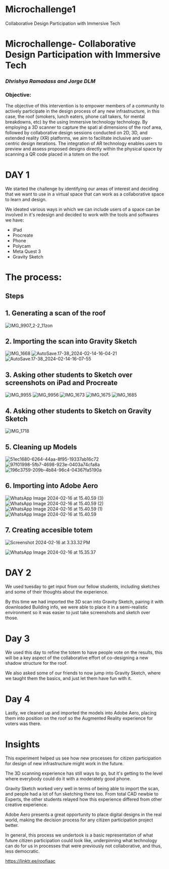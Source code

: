 # Microchallenge1
Collaborative Design Participation with Immersive Tech
# **Microchallenge- Collaborative Design Participation with Immersive Tech**
### *Dhrishya Ramadass and Jorge DLM*


### Objective: 
The objective of this intervention is to empower members of a community to actively participate in the design process of any new infrastructure, in this case, the roof (smokers, lunch eaters, phone call takers, for mental breakdowns, etc) by  the using Immersive technology technology. By employing a 3D scanner to capture the spati al dimensions of the roof area, followed by collaborative design sessions conducted on 2D, 3D, and extended reality (XR) platforms, we aim to facilitate inclusive and user-centric design iterations. 
The integration of AR technology enables users to preview and assess proposed designs directly within the physical space by scanning a QR code placed in a totem on the roof.

# **DAY 1**
We started the challenge by identifying our areas of interest and deciding that we want to use in a virtual space that can work as a collaborative space to learn and design.

We ideated various ways in which we can include users of a space can be involved in it's redesign and decided to work with the tools and softwares we have: 

- iPad
- Procreate
- Phone
- Polycam
- Meta Quest 3
- Gravity Sketch


# The process:
## Steps

## 1. Generating a scan of the roof

![IMG_9907_2-2_11zon](https://hackmd.io/_uploads/H1NWOyTip.jpg)

## 2. Importing the scan into Gravity Sketch
![IMG_1668](https://hackmd.io/_uploads/BymP2k6op.jpg)
![AutoSave.17-38_2024-02-14-16-04-21](https://hackmd.io/_uploads/rJ7vhJTsp.jpg)
![AutoSave.17-38_2024-02-14-16-07-55](https://hackmd.io/_uploads/S1MvhkaiT.jpg)


## 3. Asking other students to Sketch over screenshots on iPad and Procreate


![IMG_9955](https://hackmd.io/_uploads/r1W63JTjp.jpg)
![IMG_9956](https://hackmd.io/_uploads/H1g6hJ6oa.jpg)
![IMG_1673](https://hackmd.io/_uploads/Sy-Tn1poa.jpg)
![IMG_1675](https://hackmd.io/_uploads/rJWahJ6ia.jpg)
![IMG_1685](https://hackmd.io/_uploads/Skga3yajT.jpg)


## 4. Asking other students to Sketch on Gravity Sketch

![IMG_1718](https://hackmd.io/_uploads/SJQC3k6s6.jpg)





## 5. Cleaning up Models

![51ec1680-6264-44aa-8f95-19337ab16c72](https://hackmd.io/_uploads/SynFQxas6.jpg)
![97f01998-5fb7-4698-923e-0403a74cfa8a](https://hackmd.io/_uploads/Bk3tQgaoT.jpg)
![196c3759-209b-4b84-96c4-04367fa5190a](https://hackmd.io/_uploads/HJ3KXxpoT.jpg)



## 6. Importing into Adobe Aero

![WhatsApp Image 2024-02-16 at 15.40.59 (3)](https://hackmd.io/_uploads/SJvNVgTjp.jpg)
![WhatsApp Image 2024-02-16 at 15.40.59 (2)](https://hackmd.io/_uploads/BkvEVeai6.jpg)
![WhatsApp Image 2024-02-16 at 15.40.59 (1)](https://hackmd.io/_uploads/BywNEgaip.jpg)
![WhatsApp Image 2024-02-16 at 15.40.59](https://hackmd.io/_uploads/rkv4NlTja.jpg)


## 7. Creating accesible totem

![Screenshot 2024-02-16 at 3.33.32 PM](https://hackmd.io/_uploads/B1i5MxToa.jpg)

![WhatsApp Image 2024-02-16 at 15.35.37](https://hackmd.io/_uploads/SkWw7x6j6.jpg)


# DAY 2

We used tuesday to get input from our fellow students, including sketches and some of their thoughts about the experience.

By this time we had imported the 3D scan into Gravity Sketch, pairing it with downloaded Building info, we were able to place it in a semi-realistic environment so it was easier to just take screenshots and sketch over those.

# Day 3 

We used this day to refine the totem to have people vote on the results, this will be a key aspect of the collaborative effort of co-designing a new shadow structure for the roof.

We also asked some of our friends to now jump into Gravity Sketch, where we taught them the basics, and just let them have fun with it.

# Day 4

Lastly, we cleaned up and imported the models into Adobe Aero, placing them into position on the roof so the Augmented Reality experience for voters was there.



# Insights


This experiment helped us see how new processes for citizen participation for design of new infrastructure might work in the future.

The 3D scanning experience has still ways to go, but it's getting to the level where everybody could do it with a moderately good phone.

Gravity Sketch worked very well in terms of being able to import the scan, and people had a lot of fun sketching there too. From total CAD newbie to Experts, the other students relayed how this experience differed from other creative experience.

Adobe Aero presents a great opportunity to place digital designs in the real world, making the decision process for any citizen participation project better.


In general, this process we undertook is a basic representation of what future citizen participation could look like, underpinning what technology can do for us in processes that were previously not collaborative, and thus, less democratic.





https://linktr.ee/roofiaac
